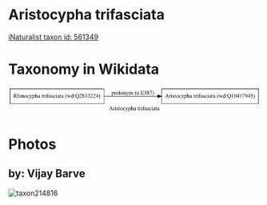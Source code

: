 
Aristocypha trifasciata
=======================
  
[iNaturalist taxon id: 561349](https://www.inaturalist.org/taxa/561349)
# Taxonomy in Wikidata
  
![Aristocypha trifasciata](../wikidata_schemas/Aristocypha_trifasciata.gv.png)
# Photos

## by: Vijay Barve
  
![taxon214816](https://inaturalist-open-data.s3.amazonaws.com/photos/250062/medium.JPG)